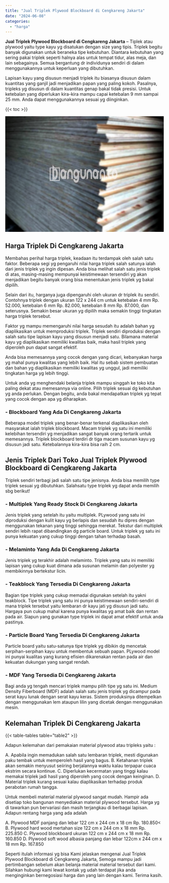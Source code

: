 ```yaml
---
title: "Jual Triplek Plywood Blockboard di Cengkareng Jakarta"
date: "2024-06-08"
categories: 
  - "harga"
---
```


**Jual Triplek Plywood Blockboard di Cengkareng Jakarta** – Tiplek atau plywood yaitu type kayu yg disatukan dengan size yang tipis. Triplek begitu banyak digunakan untuk beraneka tipe kebutuhan. Diantara kebutuhan yang sering pakai triplek seperti halnya alas untuk tempat tidur, alas meja, dan lain sebagainya. Semua bergantung dr individunya sendiri di dalam menggunakannya untuk keperluan yang dibutuhkan.

Lapisan kayu yang disusun menjadi triplek itu biasanya disusun dalam kuantitas yang ganjil jadi menjadikan papan yang paling kokoh. Pasalnya, tripleks yg disusun di dalam kuantitas genap bakal tidak presisi. Untuk ketebalan yang diperlukan kira-kira mampu capai ketebalan 9 mm sampai 25 mm. Anda dapat menggunakannya sesuai yg diinginkan.

{{< toc >}}

![Jual Triplek Plywood Blockboard di Cengkareng Jakarta](/images/jual-triplek-murah-32.png)

## Harga Triplek Di Cengkareng Jakarta

Membahas perihal harga triplek, keadaan itu terdampak oleh salah satu faktor. Beberapa segi yg pengaruhi nilai harga triplek salah satunya ialah dari jenis triplek yg ingin dipesan. Anda bisa melihat salah satu jenis triplek di atas, masing-masing mempunyai keistimewaan tersendiri yg akan menjadikan begitu banyak orang bisa menentukan jenis triplek yg bakal dipilih.

Selain dari itu, harganya juga dipengaruhi oleh ukuran dr triplek itu sendiri. Contohnya triplek dengan ukuran 122 x 244 cm untuk ketebalan 4 mm Rp. 52.000, ketebalan 6 mm Rp. 82.000, ketebalan 8 mm Rp. 87.000, dan seterusnya. Semakin besar ukuran yg dipilih maka semakin tinggi tingkatan harga triplek tersebut.

Faktor yg mampu memengaruhi nilai harga sesudah itu adalah bahan yg diaplikasikan untuk memproduksi triplek. Triplek sendiri diproduksi dengan salah satu tipe lapisan kayu yang disusun menjadi satu. Bilamana material kayu yg diaplikasikan memiliki kwalitas baik, maka hasil triplek yang diperoleh pun dapat sangat efektif.

Anda bisa memesannya yang cocok dengan yang dicari, kebanyakan harga yg mahal punya kwalitas yang lebih baik. Hal itu sebab sistem pembuatan dan bahan yg diaplikasikan memiliki kwalitas yg unggul, jadi memiliki tingkatan harga yg lebih tinggi.

Untuk anda yg menghendaki belanja triplek mampu singgah ke toko kita paling dekat atau memesannya via online. Pilih triplek sesuai dg kebutuhan yg anda perlukan. Dengan begitu, anda bakal mendapatkan triplek yg tepat yang cocok dengan apa yg diharapkan.

### \- Blockboard Yang Ada Di Cengkareng Jakarta

Beberapa model triplek yang benar-benar terkenal diaplikasikan oleh masyarakat ialah triplek blockboard. Macam triplek yg satu ini memiliki kelebihan tersendiri yg menjadikan sangat banyak orang tertarik untuk memesannya. Triplek blockboard terdiri dr tiga macam susunan kayu yg disusun jadi satu. Ketebalannya kira-kira bisa raih 2 cm.

## Jenis Triplek Dari Toko Jual Triplek Plywood Blockboard di Cengkareng Jakarta

Triplek sendiri terbagi jadi salah satu tipe jenisnya. Anda bisa memilih type triplek sesuai yg dibutuhkan. Salahsatu type triplek yg dapat anda memilih sbg berikut!

### \- Multiplek Yang Ready Stock Di Cengkareng Jakarta

Jenis triplek yang setelah itu yaitu multiplek. PLywood yang satu ini diproduksi dengan kulit kayu yg berlapis dan sesudah itu dipres dengan menggunakan tekanan yang tinggi sehingga merekat. Tekstur dari multiplek sendiri lebih rapat dibandingkan dg particle board. Untuk triplek yg satu ini punya kekuatan yang cukup tinggi dengan tahan terhadap basah.

### \- Melaminto Yang Ada Di Cengkareng Jakarta

Jenis triplek yg terakhir adalah melaminto. Triplek yang satu ini memiliki lapisan yang cukup kuat dimana ada susunan melamin dan polyester yg membikinnya bertekstur licin.

### \- Teakblock Yang Tersedia Di Cengkareng Jakarta

Bagian tipe triplek yang cukup memadai digunakan setelah itu yakni teakblock. Tipe triplek yang satu ini punya keistimewaan sendiri-sendiri di mana triplek tersebut yaitu lembaran dr kayu jati yg disusun jadi satu. Hargaya pun cukup mahal karena punya kwalitas yg amat baik dan rentan pada air. Siapun yang gunakan type triplek ini dapat amat efektif untuk anda pastinya.

### \- Particle Board Yang Tersedia Di Cengkareng Jakarta

Particle board yaitu satu-satunya tipe triplek yg dibikin dg mencetak serpihan-serpihan kayu untuk membentuk sebuah papan. PLywood model ini punyai kualitas yang kurang efisien dikarenakan rentan pada air dan kekuatan dukungan yang sangat rendah.

### \- MDF Yang Tersedia Di Cengkareng Jakarta

Bagi anda yg tengah mencari triplek mampu pilih tipe yg satu ini. Medium Density Fiberboard (MDF) adalah salah satu jenis triplek yg dicampur pada serat kayu lunak dengan serat kayu keras. Sistem produksinya ditempelkan dengan menggunakan lem ataupun lilin yang dicetak dengan menggunakan mesin.

## Kelemahan Triplek Di Cengkareng Jakarta

{{< table-tables table="table2" >}}

Adapun kelemahan dari pemakaian material plywood atau tripleks yaitu :

A. Apabila ingin memadukan salah satu lembaran triplek, mesti digunakan paku tembak untuk memperoleh hasil yang bagus. B. Ketahanan triplek akan semakin menyusut seiiring berjalannya waktu kalau terpapar cuaca ekstrim secara kontinue. C. Diperlukan kecermatan yang tinggi kalau memakai triplek jadi hasil yang diperoleh yang cocok dengan keinginan. D. Material triplek kurang sesuai kalau diaplikasikan terhadap produk perabotan rumah tangga.

Untuk membeli material material plywood sangat mudah. Hampir ada disetiap toko bangunan menyediakan material plywood tersebut. Harga yg di tawarkan pun bervariasi dan masih terjangkau di berbagai lapisan. Adapun rentang harga yang ada adalah

A. Plywood MDF panjang dan lebar 122 cm x 244 cm x 18 cm Rp. 180.850< B. Plywood hard wood mertahan size 122 cm x 244 cm x 18 mm Rp. 225.850 C. Plywood blockboard ukuran 122 cm x 244 cm x 18 mm Rp. 160.850 D. Plywood soft wood albasia panjang dan lebar 122cm x 244 cm x 18 mm Rp. 167.850

Seperti itulah informasi yg bisa Kami jelaskan mengenai Jual Triplek Plywood Blockboard di Cengkareng Jakarta, Semoga mampu jadi pertimbangan sebelum akan belanja material material tersebut dari kami. Silahkan hubungi kami lewat kontak yg udah terdapat jika anda menginginkan bernegosiasi harga dan yang lain dengan kami. Terima kasih.
